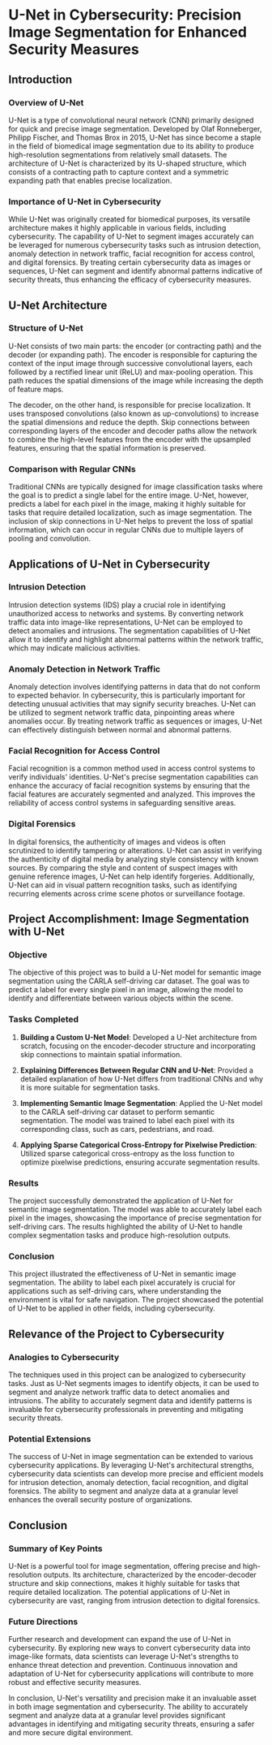 # U-Net in Cybersecurity: Precision Image Segmentation for Enhanced Security Measures

## Introduction

### Overview of U-Net

U-Net is a type of convolutional neural network (CNN) primarily designed for quick and precise image segmentation. Developed by Olaf Ronneberger, Philipp Fischer, and Thomas Brox in 2015, U-Net has since become a staple in the field of biomedical image segmentation due to its ability to produce high-resolution segmentations from relatively small datasets. The architecture of U-Net is characterized by its U-shaped structure, which consists of a contracting path to capture context and a symmetric expanding path that enables precise localization.

### Importance of U-Net in Cybersecurity

While U-Net was originally created for biomedical purposes, its versatile architecture makes it highly applicable in various fields, including cybersecurity. The capability of U-Net to segment images accurately can be leveraged for numerous cybersecurity tasks such as intrusion detection, anomaly detection in network traffic, facial recognition for access control, and digital forensics. By treating certain cybersecurity data as images or sequences, U-Net can segment and identify abnormal patterns indicative of security threats, thus enhancing the efficacy of cybersecurity measures.

## U-Net Architecture

### Structure of U-Net

U-Net consists of two main parts: the encoder (or contracting path) and the decoder (or expanding path). The encoder is responsible for capturing the context of the input image through successive convolutional layers, each followed by a rectified linear unit (ReLU) and max-pooling operation. This path reduces the spatial dimensions of the image while increasing the depth of feature maps.

The decoder, on the other hand, is responsible for precise localization. It uses transposed convolutions (also known as up-convolutions) to increase the spatial dimensions and reduce the depth. Skip connections between corresponding layers of the encoder and decoder paths allow the network to combine the high-level features from the encoder with the upsampled features, ensuring that the spatial information is preserved.

### Comparison with Regular CNNs

Traditional CNNs are typically designed for image classification tasks where the goal is to predict a single label for the entire image. U-Net, however, predicts a label for each pixel in the image, making it highly suitable for tasks that require detailed localization, such as image segmentation. The inclusion of skip connections in U-Net helps to prevent the loss of spatial information, which can occur in regular CNNs due to multiple layers of pooling and convolution.

## Applications of U-Net in Cybersecurity

### Intrusion Detection

Intrusion detection systems (IDS) play a crucial role in identifying unauthorized access to networks and systems. By converting network traffic data into image-like representations, U-Net can be employed to detect anomalies and intrusions. The segmentation capabilities of U-Net allow it to identify and highlight abnormal patterns within the network traffic, which may indicate malicious activities.

### Anomaly Detection in Network Traffic

Anomaly detection involves identifying patterns in data that do not conform to expected behavior. In cybersecurity, this is particularly important for detecting unusual activities that may signify security breaches. U-Net can be utilized to segment network traffic data, pinpointing areas where anomalies occur. By treating network traffic as sequences or images, U-Net can effectively distinguish between normal and abnormal patterns.

### Facial Recognition for Access Control

Facial recognition is a common method used in access control systems to verify individuals' identities. U-Net's precise segmentation capabilities can enhance the accuracy of facial recognition systems by ensuring that the facial features are accurately segmented and analyzed. This improves the reliability of access control systems in safeguarding sensitive areas.

### Digital Forensics

In digital forensics, the authenticity of images and videos is often scrutinized to identify tampering or alterations. U-Net can assist in verifying the authenticity of digital media by analyzing style consistency with known sources. By comparing the style and content of suspect images with genuine reference images, U-Net can help identify forgeries. Additionally, U-Net can aid in visual pattern recognition tasks, such as identifying recurring elements across crime scene photos or surveillance footage.

## Project Accomplishment: Image Segmentation with U-Net

### Objective

The objective of this project was to build a U-Net model for semantic image segmentation using the CARLA self-driving car dataset. The goal was to predict a label for every single pixel in an image, allowing the model to identify and differentiate between various objects within the scene.

### Tasks Completed

1. **Building a Custom U-Net Model**: Developed a U-Net architecture from scratch, focusing on the encoder-decoder structure and incorporating skip connections to maintain spatial information.

2. **Explaining Differences Between Regular CNN and U-Net**: Provided a detailed explanation of how U-Net differs from traditional CNNs and why it is more suitable for segmentation tasks.

3. **Implementing Semantic Image Segmentation**: Applied the U-Net model to the CARLA self-driving car dataset to perform semantic segmentation. The model was trained to label each pixel with its corresponding class, such as cars, pedestrians, and road.

4. **Applying Sparse Categorical Cross-Entropy for Pixelwise Prediction**: Utilized sparse categorical cross-entropy as the loss function to optimize pixelwise predictions, ensuring accurate segmentation results.

### Results

The project successfully demonstrated the application of U-Net for semantic image segmentation. The model was able to accurately label each pixel in the images, showcasing the importance of precise segmentation for self-driving cars. The results highlighted the ability of U-Net to handle complex segmentation tasks and produce high-resolution outputs.

### Conclusion

This project illustrated the effectiveness of U-Net in semantic image segmentation. The ability to label each pixel accurately is crucial for applications such as self-driving cars, where understanding the environment is vital for safe navigation. The project showcased the potential of U-Net to be applied in other fields, including cybersecurity.

## Relevance of the Project to Cybersecurity

### Analogies to Cybersecurity

The techniques used in this project can be analogized to cybersecurity tasks. Just as U-Net segments images to identify objects, it can be used to segment and analyze network traffic data to detect anomalies and intrusions. The ability to accurately segment data and identify patterns is invaluable for cybersecurity professionals in preventing and mitigating security threats.

### Potential Extensions

The success of U-Net in image segmentation can be extended to various cybersecurity applications. By leveraging U-Net's architectural strengths, cybersecurity data scientists can develop more precise and efficient models for intrusion detection, anomaly detection, facial recognition, and digital forensics. The ability to segment and analyze data at a granular level enhances the overall security posture of organizations.

## Conclusion

### Summary of Key Points

U-Net is a powerful tool for image segmentation, offering precise and high-resolution outputs. Its architecture, characterized by the encoder-decoder structure and skip connections, makes it highly suitable for tasks that require detailed localization. The potential applications of U-Net in cybersecurity are vast, ranging from intrusion detection to digital forensics.

### Future Directions

Further research and development can expand the use of U-Net in cybersecurity. By exploring new ways to convert cybersecurity data into image-like formats, data scientists can leverage U-Net's strengths to enhance threat detection and prevention. Continuous innovation and adaptation of U-Net for cybersecurity applications will contribute to more robust and effective security measures.

In conclusion, U-Net's versatility and precision make it an invaluable asset in both image segmentation and cybersecurity. The ability to accurately segment and analyze data at a granular level provides significant advantages in identifying and mitigating security threats, ensuring a safer and more secure digital environment.

